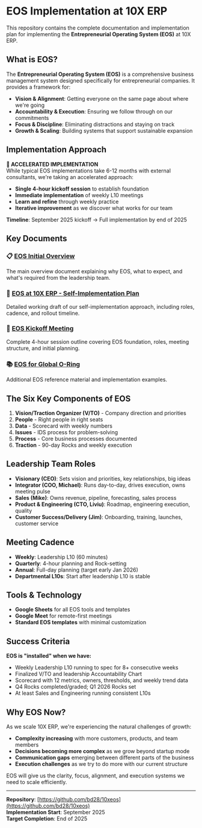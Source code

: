 # EOS Implementation at 10X ERP

This repository contains the complete documentation and implementation plan for implementing the **Entrepreneurial Operating System (EOS)** at 10X ERP.

## What is EOS?

The **Entrepreneurial Operating System (EOS)** is a comprehensive business management system designed specifically for entrepreneurial companies. It provides a framework for:

- **Vision & Alignment**: Getting everyone on the same page about where we're going
- **Accountability & Execution**: Ensuring we follow through on our commitments  
- **Focus & Discipline**: Eliminating distractions and staying on track
- **Growth & Scaling**: Building systems that support sustainable expansion

## Implementation Approach

**🚀 ACCELERATED IMPLEMENTATION**  
While typical EOS implementations take 6-12 months with external consultants, we're taking an accelerated approach:
- **Single 4-hour kickoff session** to establish foundation
- **Immediate implementation** of weekly L10 meetings
- **Learn and refine** through weekly practice
- **Iterative improvement** as we discover what works for our team

**Timeline**: September 2025 kickoff → Full implementation by end of 2025

## Key Documents

### 📋 [EOS Initial Overview](eos-initial-overview.md)
The main overview document explaining why EOS, what to expect, and what's required from the leadership team.

### 🎯 [EOS at 10X ERP - Self-Implementation Plan](eos-10x.md)
Detailed working draft of our self-implementation approach, including roles, cadence, and rollout timeline.

### 🚀 [EOS Kickoff Meeting](eos-kickoff-meeting.md)
Complete 4-hour session outline covering EOS foundation, roles, meeting structure, and initial planning.

### 📚 [EOS for Global O-Ring](EOS%20for%20Global%20O-Ring.md)
Additional EOS reference material and implementation examples.

## The Six Key Components of EOS

1. **Vision/Traction Organizer (V/TO)** - Company direction and priorities
2. **People** - Right people in right seats
3. **Data** - Scorecard with weekly numbers
4. **Issues** - IDS process for problem-solving
5. **Process** - Core business processes documented
6. **Traction** - 90-day Rocks and weekly execution

## Leadership Team Roles

- **Visionary (CEO)**: Sets vision and priorities, key relationships, big ideas
- **Integrator (COO, Michael)**: Runs day-to-day, drives execution, owns meeting pulse
- **Sales (Mike)**: Owns revenue, pipeline, forecasting, sales process
- **Product & Engineering (CTO, Liviu)**: Roadmap, engineering execution, quality
- **Customer Success/Delivery (Jim)**: Onboarding, training, launches, customer service

## Meeting Cadence

- **Weekly**: Leadership L10 (60 minutes)
- **Quarterly**: 4-hour planning and Rock-setting
- **Annual**: Full-day planning (target early Jan 2026)
- **Departmental L10s**: Start after leadership L10 is stable

## Tools & Technology

- **Google Sheets** for all EOS tools and templates
- **Google Meet** for remote-first meetings
- **Standard EOS templates** with minimal customization

## Success Criteria

**EOS is "installed" when we have:**
- Weekly Leadership L10 running to spec for 8+ consecutive weeks
- Finalized V/TO and leadership Accountability Chart
- Scorecard with 12 metrics, owners, thresholds, and weekly trend data
- Q4 Rocks completed/graded; Q1 2026 Rocks set
- At least Sales and Engineering running consistent L10s

## Why EOS Now?

As we scale 10X ERP, we're experiencing the natural challenges of growth:
- **Complexity increasing** with more customers, products, and team members
- **Decisions becoming more complex** as we grow beyond startup mode
- **Communication gaps** emerging between different parts of the business
- **Execution challenges** as we try to do more with our current structure

EOS will give us the clarity, focus, alignment, and execution systems we need to scale efficiently.

---

**Repository**: [https://github.com/bd28/10xeos](https://github.com/bd28/10xeos)  
**Implementation Start**: September 2025  
**Target Completion**: End of 2025
